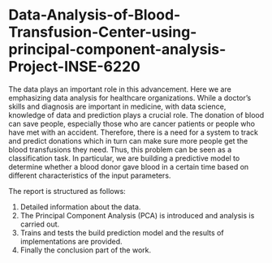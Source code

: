 # Data-Analysis-of-Blood-Transfusion-Center-using-principal-component-analysis-Project-INSE-6220

The data plays an important role in this advancement. Here we are emphasizing data analysis for healthcare organizations. While a doctor’s skills and diagnosis are important in medicine, with data science, knowledge of data and prediction plays a crucial role. The donation of blood can save people, especially those who are cancer patients or people who have met with an accident. Therefore, there is a need for a system to track and predict donations which in turn can make sure more people get the blood transfusions they need. Thus, this problem can be seen as a classification task. In particular, we are building a predictive model to determine whether a blood donor gave blood in a certain time based on different characteristics of the input parameters.

The report is structured as follows: 
1) Detailed information about the data.
2) The Principal Component Analysis (PCA) is introduced and analysis is carried out. 
3) Trains and tests the build prediction model and the results of implementations are provided. 
4) Finally the conclusion part of the work.
